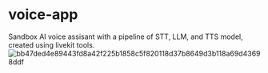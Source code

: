# voice-app

Sandbox AI voice assisant with a pipeline of STT, LLM, and TTS model, created using livekit tools.
![bb47ded4e89443fd8a42f225b1858c5f820118d37b8649d3b118a69d43698ddf](https://github.com/user-attachments/assets/890e233c-17ea-410f-b5b5-fb6798e91feb)
